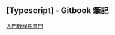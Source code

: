 ## [Typescript] - Gitbook 筆記

[入門教程任意門](https://ts.xcatliu.com/introduction/what-is-typescript.html)
